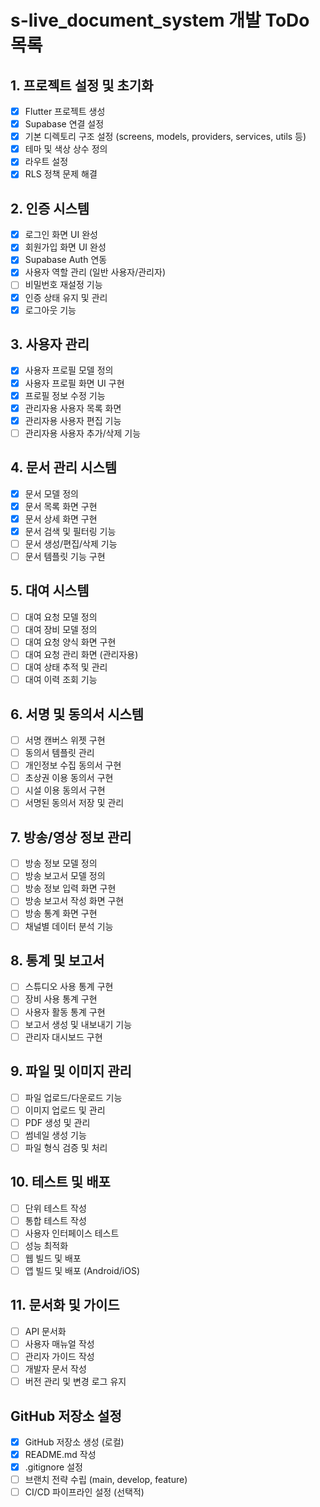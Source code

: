 # s-live_document_system 개발 ToDo 목록

## 1. 프로젝트 설정 및 초기화
- [x] Flutter 프로젝트 생성
- [x] Supabase 연결 설정
- [x] 기본 디렉토리 구조 설정 (screens, models, providers, services, utils 등)
- [x] 테마 및 색상 상수 정의
- [x] 라우트 설정
- [x] RLS 정책 문제 해결

## 2. 인증 시스템
- [x] 로그인 화면 UI 완성
- [x] 회원가입 화면 UI 완성
- [x] Supabase Auth 연동
- [x] 사용자 역할 관리 (일반 사용자/관리자)
- [ ] 비밀번호 재설정 기능
- [x] 인증 상태 유지 및 관리
- [x] 로그아웃 기능

## 3. 사용자 관리
- [x] 사용자 프로필 모델 정의
- [x] 사용자 프로필 화면 UI 구현
- [x] 프로필 정보 수정 기능
- [x] 관리자용 사용자 목록 화면
- [x] 관리자용 사용자 편집 기능
- [ ] 관리자용 사용자 추가/삭제 기능

## 4. 문서 관리 시스템
- [x] 문서 모델 정의
- [x] 문서 목록 화면 구현
- [x] 문서 상세 화면 구현
- [x] 문서 검색 및 필터링 기능
- [ ] 문서 생성/편집/삭제 기능
- [ ] 문서 템플릿 기능 구현

## 5. 대여 시스템
- [ ] 대여 요청 모델 정의
- [ ] 대여 장비 모델 정의
- [ ] 대여 요청 양식 화면 구현
- [ ] 대여 요청 관리 화면 (관리자용)
- [ ] 대여 상태 추적 및 관리
- [ ] 대여 이력 조회 기능

## 6. 서명 및 동의서 시스템
- [ ] 서명 캔버스 위젯 구현
- [ ] 동의서 템플릿 관리
- [ ] 개인정보 수집 동의서 구현
- [ ] 초상권 이용 동의서 구현
- [ ] 시설 이용 동의서 구현
- [ ] 서명된 동의서 저장 및 관리

## 7. 방송/영상 정보 관리
- [ ] 방송 정보 모델 정의
- [ ] 방송 보고서 모델 정의
- [ ] 방송 정보 입력 화면 구현
- [ ] 방송 보고서 작성 화면 구현
- [ ] 방송 통계 화면 구현
- [ ] 채널별 데이터 분석 기능

## 8. 통계 및 보고서
- [ ] 스튜디오 사용 통계 구현
- [ ] 장비 사용 통계 구현
- [ ] 사용자 활동 통계 구현
- [ ] 보고서 생성 및 내보내기 기능
- [ ] 관리자 대시보드 구현

## 9. 파일 및 이미지 관리
- [ ] 파일 업로드/다운로드 기능
- [ ] 이미지 업로드 및 관리
- [ ] PDF 생성 및 관리
- [ ] 썸네일 생성 기능
- [ ] 파일 형식 검증 및 처리

## 10. 테스트 및 배포
- [ ] 단위 테스트 작성
- [ ] 통합 테스트 작성
- [ ] 사용자 인터페이스 테스트
- [ ] 성능 최적화
- [ ] 웹 빌드 및 배포
- [ ] 앱 빌드 및 배포 (Android/iOS)

## 11. 문서화 및 가이드
- [ ] API 문서화
- [ ] 사용자 매뉴얼 작성
- [ ] 관리자 가이드 작성
- [ ] 개발자 문서 작성
- [ ] 버전 관리 및 변경 로그 유지

## GitHub 저장소 설정
- [x] GitHub 저장소 생성 (로컬)
- [x] README.md 작성
- [x] .gitignore 설정
- [ ] 브랜치 전략 수립 (main, develop, feature)
- [ ] CI/CD 파이프라인 설정 (선택적)
